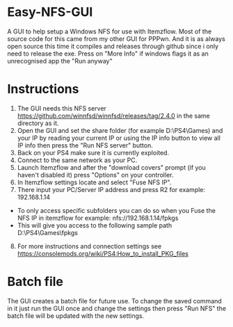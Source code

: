 # Easy-NFS-GUI
A GUI to help setup a Windows NFS for use with Itemzflow.
Most of the source code for this came from my other GUI for PPPwn. 
And it is as always open source this time it compiles and releases through github since i only need to release the exe.
Press on "More Info" if windows flags it as an unrecognised app the "Run anyway"

# Instructions  
1. The GUI needs this NFS server https://github.com/winnfsd/winnfsd/releases/tag/2.4.0 in the same directory as it. 
2. Open the GUI and set the share folder (for example D:\PS4\Games) and your IP by reading your current IP or using the IP info button to view all IP info then press the "Run NFS server" button. 
3. Back on your PS4 make sure it is currently exploited.
4. Connect to the same network as your PC.
5. Launch Itemzflow and after the "download covers" prompt (if you haven't disabled it) press "Options" on your controller.
6. In Itemzflow settings locate and select "Fuse NFS IP".
7. There input your PC/Server IP address and press R2 for example: 192.168.1.14
* To only access specific subfolders you can do so when you Fuse the NFS IP in itemzflow for example: nfs://192.168.1.14/fpkgs
* This will give you access to the following sample path D:\PS4\Games\fpkgs
8. For more instructions and connection settings see https://consolemods.org/wiki/PS4:How_to_install_PKG_files

# Batch file 
The GUI creates a batch file for future use. To change the saved command in it just run the GUI once and change the settings then press "Run NFS" the batch file will be updated with the new settings.

